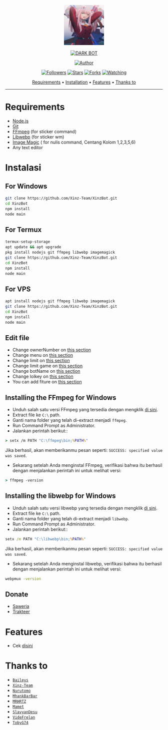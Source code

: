 <p align="center">
<img src="https://raw.githubusercontent.com/Xinz-Team/XinzBot/main/media/Itsuki.jpg" alt="XINZ BOT" width="128" height="128"/>
</p>
<p align="center">
<a href="#"><img title="DARK BOT" src="https://img.shields.io/badge/DARK BOT-green?colorA=%23ff0000&colorB=%23017e40&style=for-the-badge"></a>
</p>
<p align="center">
<a href="https://github.com/azkafr"><img title="Author" src="https://img.shields.io/badge/Author-azkafr-red.svg?style=for-the-badge&logo=github"></a>
</p>
<p align="center">
<a href="https://github.com/azkafr/followers"><img title="Followers" src="https://img.shields.io/github/followers/azkafr?color=blue&style=flat-square"></a>
<a href="https://github.com/zennn08/megumikato2/stargazers/"><img title="Stars" src="https://img.shields.io/github/stars/azkafr/Dark-Bot?color=red&style=flat-square"></a>
<a href="https://github.com/zennn08/megumikato2/network/members"><img title="Forks" src="https://img.shields.io/github/forks/Xinz-Team/XinzBot?color=red&style=flat-square"></a>
<a href="https://github.com/zennn08/megumikato2/watchers"><img title="Watching" src="https://img.shields.io/github/watchers/Xinz-Team/XinzBot?label=Watchers&color=blue&style=flat-square"></a>
</p>

<p align="center">
  <a href="https://github.com/Xinz-Team/XinzBot#requirements">Requirements</a> •
  <a href="https://github.com/Xinz-Team/XinzBot#instalasi">Installation</a> •
  <a href="https://github.com/Xinz-Team/XinzBot#features">Features</a> •
  <a href="https://github.com/Xinz-Team/XinzBot#thanks-to">Thanks to</a>
</p>
</div>


---



# Requirements
* [Node.js](https://nodejs.org/en/)
* [Git](https://git-scm.com/downloads)
* [FFmpeg](https://github.com/BtbN/FFmpeg-Builds/releases/download/autobuild-2020-12-08-13-03/ffmpeg-n4.3.1-26-gca55240b8c-win64-gpl-4.3.zip) (for sticker command)
* [Libwebp](https://developers.google.com/speed/webp/download) (for sticker wm)
* [Image Magic](https://imagemagick.org/script/download.php) ( for nulis command, Centang Kolom 1,2,3,5,6)
* Any text editor

# Instalasi
## For Windows
```bash
git clone https://github.com/Xinz-Team/XinzBot.git
cd XinzBot
npm install
node main
```
## For Termux
```bash
termux-setup-storage
apt update && apt upgrade
pkg install nodejs git ffmpeg libwebp imagemagick
git clone https://github.com/Xinz-Team/XinzBot.git
cd XinzBot
npm install
node main
```

## For VPS
```bash
apt install nodejs git ffmpeg libwebp imagemagick
git clone https://github.com/Xinz-Team/XinzBot.git
cd XinzBot
npm install
node main
```

## Edit file
- Change ownerNumber on [this section](https://github.com/Xinz-Team/XinzBot/blob/df8c08093bfd6133745ff69525d704cebbb920f5/config.json#L2)
- Change menu on [this section](https://github.com/Xinz-Team/XinzBot/blob/main/message/help.js)
- Change limit on [this section](https://github.com/Xinz-Team/XinzBot/blob/df8c08093bfd6133745ff69525d704cebbb920f5/config.json#L3)
- Change limit game on [this section](https://github.com/Xinz-Team/XinzBot/blob/df8c08093bfd6133745ff69525d704cebbb920f5/config.json#L10)
- Change botName on [this section](https://github.com/Xinz-Team/XinzBot/blob/df8c08093bfd6133745ff69525d704cebbb920f5/config.json#L5)
- Change lolkey on [this section](https://github.com/Xinz-Team/XinzBot/blob/df8c08093bfd6133745ff69525d704cebbb920f5/config.json#L7)
- You can add fiture on [this section](https://github.com/Xinz-Team/XinzBot/blob/main/message/xinz.js)


## Installing the FFmpeg for Windows
* Unduh salah satu versi FFmpeg yang tersedia dengan mengklik [di sini](https://www.gyan.dev/ffmpeg/builds/).
* Extract file ke `C:\` path.
* Ganti nama folder yang telah di-extract menjadi `ffmpeg`.
* Run Command Prompt as Administrator.
* Jalankan perintah berikut::
```cmd
> setx /m PATH "C:\ffmpeg\bin;%PATH%"
```
Jika berhasil, akan memberikanmu pesan seperti: `SUCCESS: specified value was saved`.
* Sekarang setelah Anda menginstal FFmpeg, verifikasi bahwa itu berhasil dengan menjalankan perintah ini untuk melihat versi:
```cmd
> ffmpeg -version
```


## Installing the libwebp for Windows
* Unduh salah satu versi libwebp yang tersedia dengan mengklik [di sini](https://developers.google.com/speed/webp/download).
* Extract file ke `C:\` path.
* Ganti nama folder yang telah di-extract menjadi `libwebp`.
* Run Command Prompt as Administrator.
* Jalankan perintah berikut::
```cmd
setx /m PATH "C:\libwebp\bin;%PATH%"
```
Jika berhasil, akan memberikanmu pesan seperti: `SUCCESS: specified value was saved`.
* Sekarang setelah Anda menginstal libwebp, verifikasi bahwa itu berhasil dengan menjalankan perintah ini untuk melihat versi:
```cmd
webpmux -version
```

## Donate
- [Saweria](https://saweria.co/aqulzz)
- [Trakteer](https://trakteer.id/aqulzz)

# Features
- Cek [disini](https://github.com/Xinz-Team/XinzBot/blob/main/message/help.js)

# Thanks to
* [`Baileys`](https://github.com/adiwajshing/Baileys)
* [`Xinz-Team`](https://github.com/Xinz-Team)
* [`Nurutomo`](https://github.com/Nurutomo)
* [`MhankBarBar`](https://github.com/MhankBarBar)
* [`MRHRTZ`](https://github.com/MRHRTZ)
* [`Mamet`](https://github.com/mamet8/)
* [`SlavyanDesu`](https://github.com/SlavyanDesu)
* [`VideFrelan`](https://github.com/VideFrelan)
* [`TobyG74`](https://github.com/TobyG74)
